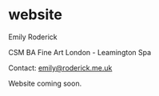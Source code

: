 # website
Emily Roderick

CSM BA Fine Art
London - Leamington Spa

Contact: emily@roderick.me.uk

Website coming soon. 
